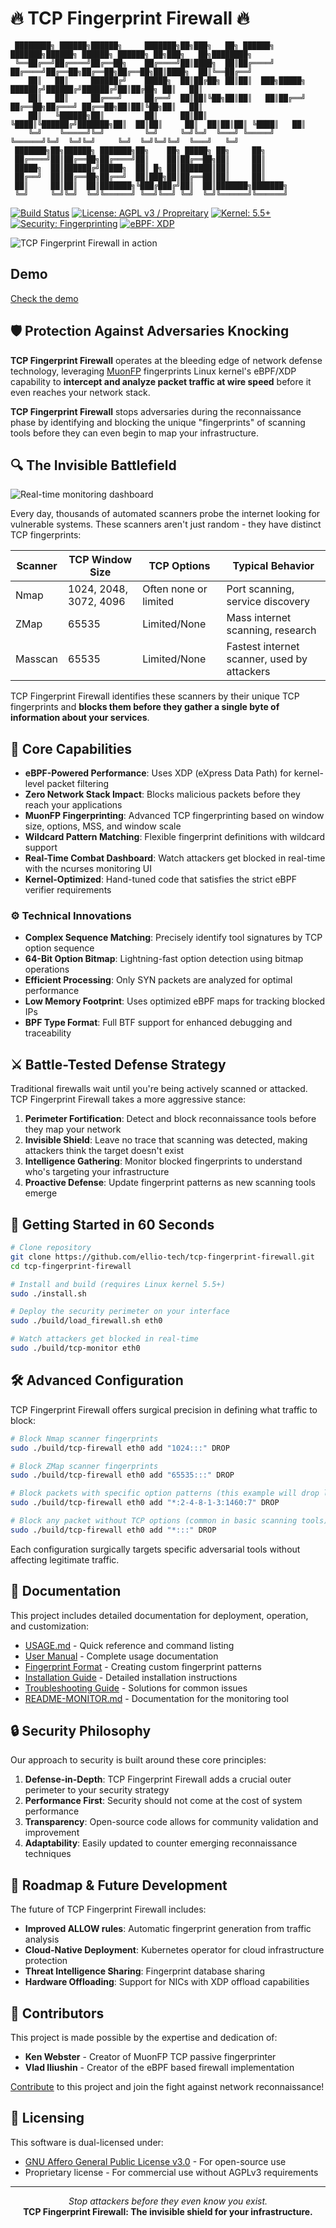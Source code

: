 # 🔥 TCP Fingerprint Firewall 🔥

```
 ████████╗ ██████╗██████╗     ███████╗██╗███╗   ██╗ ██████╗ ███████╗██████╗ ██████╗ ██████╗ ██╗███╗   ██╗████████╗
 ╚══██╔══╝██╔════╝██╔══██╗    ██╔════╝██║████╗  ██║██╔════╝ ██╔════╝██╔══██╗██╔══██╗██╔══██╗██║████╗  ██║╚══██╔══╝
    ██║   ██║     ██████╔╝    █████╗  ██║██╔██╗ ██║██║  ███╗█████╗  ██████╔╝██████╔╝██████╔╝██║██╔██╗ ██║   ██║   
    ██║   ██║     ██╔═══╝     ██╔══╝  ██║██║╚██╗██║██║   ██║██╔══╝  ██╔══██╗██╔═══╝ ██╔══██╗██║██║╚██╗██║   ██║   
    ██║   ╚██████╗██║         ██║     ██║██║ ╚████║╚██████╔╝███████╗██║  ██║██║     ██║  ██║██║██║ ╚████║   ██║   
    ╚═╝    ╚═════╝╚═╝         ╚═╝     ╚═╝╚═╝  ╚═══╝ ╚═════╝ ╚══════╝╚═╝  ╚═╝╚═╝     ╚═╝  ╚═╝╚═╝╚═╝  ╚═══╝   ╚═╝   
 ███████╗██╗██████╗ ███████╗██╗    ██╗ █████╗ ██╗     ██╗                                                         
 ██╔════╝██║██╔══██╗██╔════╝██║    ██║██╔══██╗██║     ██║                                                         
 █████╗  ██║██████╔╝█████╗  ██║ █╗ ██║███████║██║     ██║                                                         
 ██╔══╝  ██║██╔══██╗██╔══╝  ██║███╗██║██╔══██║██║     ██║                                                         
 ██║     ██║██║  ██║███████╗╚███╔███╔╝██║  ██║███████╗███████╗                                                    
 ╚═╝     ╚═╝╚═╝  ╚═╝╚══════╝ ╚══╝╚══╝ ╚═╝  ╚═╝╚══════╝╚══════╝                                                    
```

[![Build Status](https://img.shields.io/badge/build-passing-brightgreen.svg)](https://github.com/ELLIO-Technology/tcp-fingerprint-firewall/actions)
[![License: AGPL v3 / Propreitary](https://img.shields.io/badge/License-Dual_AGPL%20v3_/_Proprietary-blue.svg)](https://www.gnu.org/licenses/agpl-3.0)
[![Kernel: 5.5+](https://img.shields.io/badge/Kernel-5.5%2B-orange.svg)](https://www.kernel.org/)
[![Security: Fingerprinting](https://img.shields.io/badge/Security-Fingerprinting-red.svg)](https://github.com/ELLIO-Technology/tcp-fingerprint-firewall)
[![eBPF: XDP](https://img.shields.io/badge/eBPF-XDP-blueviolet.svg)](https://ebpf.io/what-is-ebpf/)

![TCP Fingerprint Firewall in action](screenshots/status.png "TCP Fingerprint Firewall in action")


## Demo
[Check the demo](screenshots/demo.mp4)


## 🛡️ Protection Against Adversaries Knocking

**TCP Fingerprint Firewall**  operates at the bleeding edge of network defense technology, leveraging [MuonFP](https://github.com/sundruid/muonfp) fingerprints Linux kernel's eBPF/XDP capability to **intercept and analyze packet traffic at wire speed** before it even reaches your network stack.

**TCP Fingerprint Firewall** stops adversaries during the reconnaissance phase by identifying and blocking the unique "fingerprints" of scanning tools before they can even begin to map your infrastructure.

## 🔍 The Invisible Battlefield

![Real-time monitoring dashboard](screenshots/monitoring.png "Real-time monitoring dashboard")

Every day, thousands of automated scanners probe the internet looking for vulnerable systems. These scanners aren't just random - they have distinct TCP fingerprints:

| Scanner | TCP Window Size | TCP Options           | Typical Behavior |
|---------|----------------|-----------------------|------------------|
| Nmap    | 1024, 2048, 3072, 4096 | Often none or limited | Port scanning, service discovery |
| ZMap    | 65535 | Limited/None          | Mass internet scanning, research |
| Masscan | 65535 | Limited/None          | Fastest internet scanner, used by attackers |

TCP Fingerprint Firewall identifies these scanners by their unique TCP fingerprints and **blocks them before they gather a single byte of information about your services**.

## 🚀 Core Capabilities

- **eBPF-Powered Performance**: Uses XDP (eXpress Data Path) for kernel-level packet filtering
- **Zero Network Stack Impact**: Blocks malicious packets before they reach your applications
- **MuonFP Fingerprinting**: Advanced TCP fingerprinting based on window size, options, MSS, and window scale
- **Wildcard Pattern Matching**: Flexible fingerprint definitions with wildcard support
- **Real-Time Combat Dashboard**: Watch attackers get blocked in real-time with the ncurses monitoring UI
- **Kernel-Optimized**: Hand-tuned code that satisfies the strict eBPF verifier requirements

### ⚙️ Technical Innovations

- **Complex Sequence Matching**: Precisely identify tool signatures by TCP option sequence
- **64-Bit Option Bitmap**: Lightning-fast option detection using bitmap operations
- **Efficient Processing**: Only SYN packets are analyzed for optimal performance
- **Low Memory Footprint**: Uses optimized eBPF maps for tracking blocked IPs
- **BPF Type Format**: Full BTF support for enhanced debugging and traceability

## ⚔️ Battle-Tested Defense Strategy

Traditional firewalls wait until you're being actively scanned or attacked. TCP Fingerprint Firewall takes a more aggressive stance:

1. **Perimeter Fortification**: Detect and block reconnaissance tools before they map your network
2. **Invisible Shield**: Leave no trace that scanning was detected, making attackers think the target doesn't exist
3. **Intelligence Gathering**: Monitor blocked fingerprints to understand who's targeting your infrastructure
4. **Proactive Defense**: Update fingerprint patterns as new scanning tools emerge

## 🚦 Getting Started in 60 Seconds

```bash
# Clone repository
git clone https://github.com/ellio-tech/tcp-fingerprint-firewall.git
cd tcp-fingerprint-firewall

# Install and build (requires Linux kernel 5.5+)
sudo ./install.sh

# Deploy the security perimeter on your interface
sudo ./build/load_firewall.sh eth0

# Watch attackers get blocked in real-time
sudo ./build/tcp-monitor eth0
```



## 🛠️ Advanced Configuration

TCP Fingerprint Firewall offers surgical precision in defining what traffic to block:

```bash
# Block Nmap scanner fingerprints
sudo ./build/tcp-firewall eth0 add "1024:::" DROP

# Block ZMap scanner fingerprints
sudo ./build/tcp-firewall eth0 add "65535:::" DROP

# Block packets with specific option patterns (this example will drop legitimate traffic)
sudo ./build/tcp-firewall eth0 add "*:2-4-8-1-3:1460:7" DROP

# Block any packet without TCP options (common in basic scanning tools)
sudo ./build/tcp-firewall eth0 add "*:::" DROP
```

Each configuration surgically targets specific adversarial tools without affecting legitimate traffic.

## 🔧 Documentation

This project includes detailed documentation for deployment, operation, and customization:

- [USAGE.md](USAGE.md) - Quick reference and command listing
- [User Manual](user-manual.md) - Complete usage documentation
- [Fingerprint Format](fingerprint-format.md) - Creating custom fingerprint patterns
- [Installation Guide](installation.md) - Detailed installation instructions
- [Troubleshooting Guide](troubleshooting.md) - Solutions for common issues
- [README-MONITOR.md](README-MONITOR.md) - Documentation for the monitoring tool

## 🔒 Security Philosophy

Our approach to security is built around these core principles:

1. **Defense-in-Depth**: TCP Fingerprint Firewall adds a crucial outer perimeter to your security strategy
3. **Performance First**: Security should not come at the cost of system performance
4. **Transparency**: Open-source code allows for community validation and improvement
5. **Adaptability**: Easily updated to counter emerging reconnaissance techniques

[//]: # (## 🌐 Real-World Impact - COMING SOON)  

[//]: # ()
[//]: # (Organizations deploying TCP Fingerprint Firewall have reported:)

[//]: # ()
[//]: # (- **90% reduction** in reconnaissance traffic)

[//]: # (- **65% decrease** in overall attack attempts)

[//]: # (- **Zero successful** reconnaissance from common scanning tools)

[//]: # (- **Invisible infrastructure** to automated internet scanners)

## 🔮 Roadmap & Future Development

The future of TCP Fingerprint Firewall includes:

- **Improved ALLOW rules**: Automatic fingerprint generation from traffic analysis
- **Cloud-Native Deployment**: Kubernetes operator for cloud infrastructure protection
- **Threat Intelligence Sharing**: Fingerprint database sharing
- **Hardware Offloading**: Support for NICs with XDP offload capabilities

## 👥 Contributors

This project is made possible by the expertise and dedication of:

- **Ken Webster** - Creator of MuonFP TCP passive fingerprinter
- **Vlad Iliushin** - Creator of the eBPF based firewall implementation

[Contribute](CONTRIBUTING.md) to this project and join the fight against network reconnaissance!

## 📄 Licensing

This software is dual-licensed under:
- [GNU Affero General Public License v3.0](https://www.gnu.org/licenses/agpl-3.0.en.html) - For open-source use
- Proprietary license - For commercial use without AGPLv3 requirements

---

<p align="center">
  <em>Stop attackers before they even know you exist.</em><br>
  <strong>TCP Fingerprint Firewall: The invisible shield for your infrastructure.</strong>
</p>
